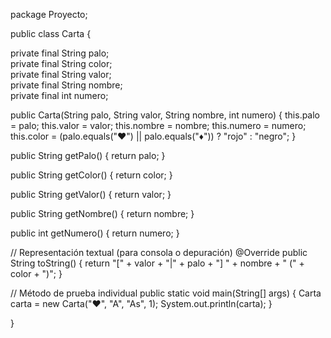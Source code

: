 package Proyecto;



public class Carta {

  private final String palo;  
  private final String color;   
  private final String valor;   
  private final String nombre;  
  private final int numero;     


  public Carta(String palo, String valor, String nombre, int numero) {
    this.palo = palo;
    this.valor = valor;
    this.nombre = nombre;
    this.numero = numero;
    this.color = (palo.equals("♥") || palo.equals("♦")) ? "rojo" : "negro";
  }


  public String getPalo() {
    return palo;
  }

  public String getColor() {
    return color;
  }

  public String getValor() {
    return valor;
  }

  public String getNombre() {
    return nombre;
  }

  public int getNumero() {
    return numero;
  }

  // Representación textual (para consola o depuración)
  @Override
  public String toString() {
    return "[" + valor + "|" + palo + "] " + nombre + " (" + color + ")";
  }

  // Método de prueba individual
  public static void main(String[] args) {
    Carta carta = new Carta("♥", "A", "As", 1);
    System.out.println(carta);
  }







}
